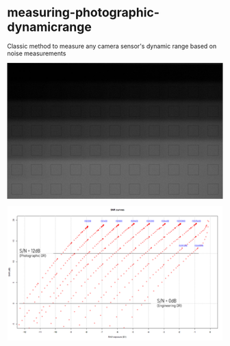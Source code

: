 # measuring-photographic-dynamicrange
Classic method to measure any camera sensor's dynamic range based on noise measurements

![measuring-photographic-dynamicrange](/parches_iso12800.jpg)

![measuring-photographic-dynamicrange](/snr_olympusOM1.png)
